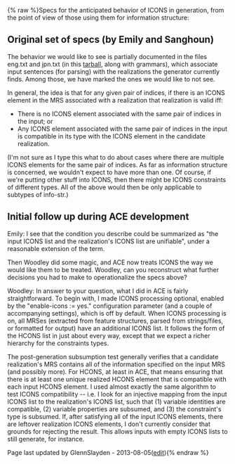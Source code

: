 {% raw %}Specs for the anticipated behavior of ICONS in generation, from the
point of view of those using them for information structure:

## Original set of specs (by Emily and Sanghoun)

The behavior we would like to see is partially documented in the files
eng.txt and jpn.txt (in this
[tarball](http://faculty.washington.edu/ebender/ICONS-test.tgz), along
with grammars), which associate input sentences (for parsing) with the
realizations the generator currently finds. Among those, we have marked
the ones we would like to not see.

In general, the idea is that for any given pair of indices, if there is
an ICONS element in the MRS associated with a realization that
realization is valid iff:

- There is no ICONS element associated with the same pair of indices
in the input; or
- Any ICONS element associated with the same pair of indices in the
input is compatible in its type with the ICONS element in the
candidate realization.

(I'm not sure as I type this what to do about cases where there are
multiple ICONS elements for the same pair of indices. As far as
information structure is concerned, we wouldn't expect to have more than
one. Of course, if we're putting other stuff into ICONS, then there
might be ICONS constraints of different types. All of the above would
then be only applicable to subtypes of info-str.)

## Initial follow up during ACE development

Emily: I see that the condition you describe could be summarized as "the
input ICONS list and the realization's ICONS list are unifiable", under
a reasonable extension of the term.

Then Woodley did some magic, and ACE now treats ICONS the way we would
like them to be treated. Woodley, can you reconstruct what further
decisions you had to make to operationalize the specs above?

Woodley: In answer to your question, what I did in ACE is fairly
straightforward. To begin with, I made ICONS processing optional,
enabled by the "enable-icons := yes." configuration parameter (and a
couple of accompanying settings), which is off by default. When ICONS
processing is on, all MRSes (extracted from feature structures, parsed
from strings/files, or formatted for output) have an additional ICONS
list. It follows the form of the HCONS list in just about every way,
except that we expect a richer hierarchy for the constraints types.

The post-generation subsumption test generally verifies that a candidate
realization's MRS contains all of the information specified on the input
MRS (and possibly more). For HCONS, at least in ACE, that means ensuring
that there is at least one unique realized HCONS element that is
compatible with each input HCONS element. I used almost exactly the same
algorithm to test ICONS compatibility -- i.e. I look for an injective
mapping from the input ICONS list to the realization's ICONS list, such
that (1) variable identities are compatible, (2) variable properties are
subsumed, and (3) the constraint's type is subsumed. If, after
satisfying all of the input ICONS elements, there are leftover
realization ICONS elements, I don't currently consider that grounds for
rejecting the result. This allows inputs with empty ICONS lists to still
generate, for instance.

Page last updated by GlennSlayden - 2013-08-05([edit](https://github.com/delph-in/docs/wiki/IconsSpecs/_edit)){% endraw %}